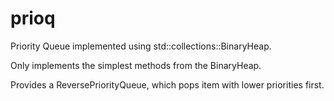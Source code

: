 # prioq
Priority Queue implemented using std::collections::BinaryHeap.

Only implements the simplest methods from the BinaryHeap.

Provides a ReversePriorityQueue, which pops item with lower priorities first.

